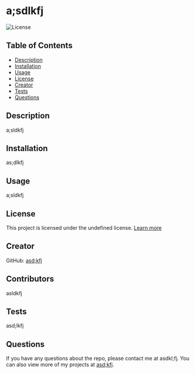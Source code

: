 
# a;sdlkfj

![License]()

## Table of Contents
- [Description](#description)
- [Installation](#installation)
- [Usage](#usage)
- [License](#license)
- [Creator](#creator)
- [Tests](#tests)
- [Questions](#questions)

## Description
a;sldkfj

## Installation
as;dlkfj

## Usage
a;sldkfj

## License
This project is licensed under the undefined license. [Learn more]()

## Creator
GitHub: [asd;kfj](https://github.com/asd;kfj)

## Contributors
asldkfj

## Tests
asd;lkfj

## Questions
If you have any questions about the repo, please contact me at asdkl;fj. You can also view more of my projects at [asd;kfj](https://github.com/asd;kfj).
    